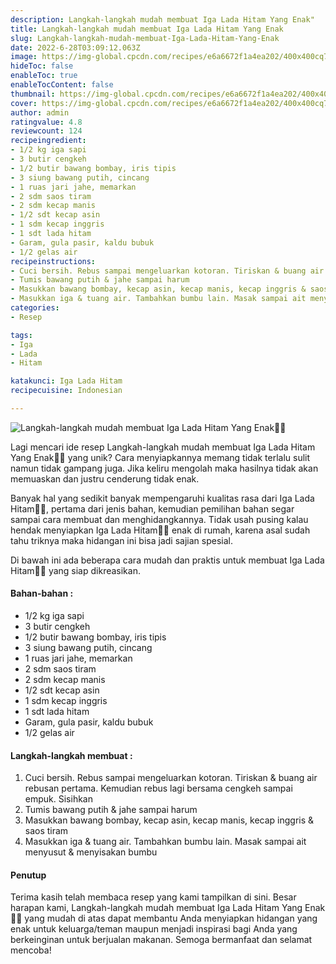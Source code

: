 ```yaml
---
description: Langkah-langkah mudah membuat Iga Lada Hitam Yang Enak"
title: Langkah-langkah mudah membuat Iga Lada Hitam Yang Enak
slug: Langkah-langkah-mudah-membuat-Iga-Lada-Hitam-Yang-Enak
date: 2022-6-28T03:09:12.063Z
image: https://img-global.cpcdn.com/recipes/e6a6672f1a4ea202/400x400cq70/photo.jpg
hideToc: false
enableToc: true
enableTocContent: false
thumbnail: https://img-global.cpcdn.com/recipes/e6a6672f1a4ea202/400x400cq70/photo.jpg
cover: https://img-global.cpcdn.com/recipes/e6a6672f1a4ea202/400x400cq70/photo.jpg
author: admin
ratingvalue: 4.8
reviewcount: 124
recipeingredient:
- 1/2 kg iga sapi
- 3 butir cengkeh
- 1/2 butir bawang bombay, iris tipis
- 3 siung bawang putih, cincang
- 1 ruas jari jahe, memarkan
- 2 sdm saos tiram
- 2 sdm kecap manis
- 1/2 sdt kecap asin
- 1 sdm kecap inggris
- 1 sdt lada hitam
- Garam, gula pasir, kaldu bubuk
- 1/2 gelas air
recipeinstructions:
- Cuci bersih. Rebus sampai mengeluarkan kotoran. Tiriskan & buang air rebusan pertama. Kemudian rebus lagi bersama cengkeh sampai empuk. Sisihkan
- Tumis bawang putih & jahe sampai harum
- Masukkan bawang bombay, kecap asin, kecap manis, kecap inggris & saos tiram
- Masukkan iga & tuang air. Tambahkan bumbu lain. Masak sampai ait menyusut & menyisakan bumbu
categories:
- Resep

tags:
- Iga
- Lada
- Hitam

katakunci: Iga Lada Hitam
recipecuisine: Indonesian

---
```


![Langkah-langkah mudah membuat Iga Lada Hitam Yang Enak👩‍🍳](https://img-global.cpcdn.com/recipes/e6a6672f1a4ea202/400x400cq70/photo.jpg)

Lagi mencari ide resep Langkah-langkah mudah membuat Iga Lada Hitam Yang Enak👩‍🍳 yang unik? Cara menyiapkannya memang tidak terlalu sulit namun tidak gampang juga. Jika keliru mengolah maka hasilnya tidak akan memuaskan dan justru cenderung tidak enak.

Banyak hal yang sedikit banyak mempengaruhi kualitas rasa dari Iga Lada Hitam👩‍🍳, pertama dari jenis bahan, kemudian pemilihan bahan segar sampai cara membuat dan menghidangkannya. Tidak usah pusing kalau hendak menyiapkan Iga Lada Hitam👩‍🍳 enak di rumah, karena asal sudah tahu triknya maka hidangan ini bisa jadi sajian spesial.

Di bawah ini ada beberapa cara mudah dan praktis untuk membuat Iga Lada Hitam👩‍🍳 yang siap dikreasikan.

<!--inarticleads1-->

#### Bahan-bahan :

- 1/2 kg iga sapi
- 3 butir cengkeh
- 1/2 butir bawang bombay, iris tipis
- 3 siung bawang putih, cincang
- 1 ruas jari jahe, memarkan
- 2 sdm saos tiram
- 2 sdm kecap manis
- 1/2 sdt kecap asin
- 1 sdm kecap inggris
- 1 sdt lada hitam
- Garam, gula pasir, kaldu bubuk
- 1/2 gelas air

<!--inarticleads2-->

#### Langkah-langkah membuat :

1. Cuci bersih. Rebus sampai mengeluarkan kotoran. Tiriskan & buang air rebusan pertama. Kemudian rebus lagi bersama cengkeh sampai empuk. Sisihkan
1. Tumis bawang putih & jahe sampai harum
1. Masukkan bawang bombay, kecap asin, kecap manis, kecap inggris & saos tiram
1. Masukkan iga & tuang air. Tambahkan bumbu lain. Masak sampai ait menyusut & menyisakan bumbu

#### Penutup

Terima kasih telah membaca resep yang kami tampilkan di sini. Besar harapan kami, Langkah-langkah mudah membuat Iga Lada Hitam Yang Enak👩‍🍳 yang mudah di atas dapat membantu Anda menyiapkan hidangan yang enak untuk keluarga/teman maupun menjadi inspirasi bagi Anda yang berkeinginan untuk berjualan makanan. Semoga bermanfaat dan selamat mencoba!